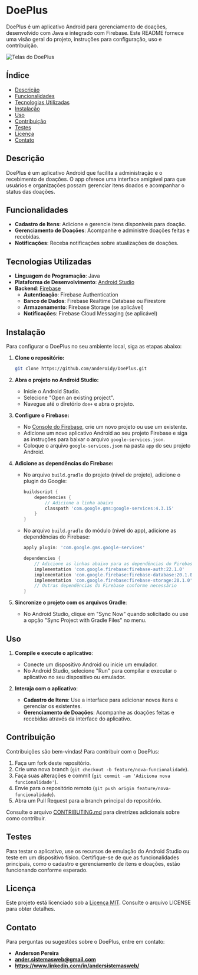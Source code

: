 # DoePlus

DoePlus é um aplicativo Android para gerenciamento de doações, desenvolvido com Java e integrado com Firebase. Este README fornece uma visão geral do projeto, instruções para configuração, uso e contribuição.

![Telas do DoePlus]("C:\Users\valerio\Pictures\doeplusUX.jpeg")


## Índice

- [Descrição](#descrição)
- [Funcionalidades](#funcionalidades)
- [Tecnologias Utilizadas](#tecnologias-utilizadas)
- [Instalação](#instalação)
- [Uso](#uso)
- [Contribuição](#contribuição)
- [Testes](#testes)
- [Licença](#licença)
- [Contato](#contato)

## Descrição

DoePlus é um aplicativo Android que facilita a administração e o recebimento de doações. O app oferece uma interface amigável para que usuários e organizações possam gerenciar itens doados e acompanhar o status das doações.

## Funcionalidades

- **Cadastro de Itens**: Adicione e gerencie itens disponíveis para doação.
- **Gerenciamento de Doações**: Acompanhe e administre doações feitas e recebidas.
- **Notificações**: Receba notificações sobre atualizações de doações.

## Tecnologias Utilizadas

- **Linguagem de Programação**: Java
- **Plataforma de Desenvolvimento**: [Android Studio](https://developer.android.com/studio)
- **Backend**: [Firebase](https://firebase.google.com/)
  - **Autenticação**: Firebase Authentication
  - **Banco de Dados**: Firebase Realtime Database ou Firestore
  - **Armazenamento**: Firebase Storage (se aplicável)
  - **Notificações**: Firebase Cloud Messaging (se aplicável)

## Instalação

Para configurar o DoePlus no seu ambiente local, siga as etapas abaixo:

1. **Clone o repositório:**

    ```bash
    git clone https://github.com/anderoidy/DoePlus.git
    ```

2. **Abra o projeto no Android Studio:**

    - Inicie o Android Studio.
    - Selecione "Open an existing project".
    - Navegue até o diretório `doe+` e abra o projeto.

3. **Configure o Firebase:**

    - No [Console do Firebase](https://console.firebase.google.com/), crie um novo projeto ou use um existente.
    - Adicione um novo aplicativo Android ao seu projeto Firebase e siga as instruções para baixar o arquivo `google-services.json`.
    - Coloque o arquivo `google-services.json` na pasta `app` do seu projeto Android.

4. **Adicione as dependências do Firebase:**

    - No arquivo `build.gradle` do projeto (nível de projeto), adicione o plugin do Google:

      ```gradle
      buildscript {
          dependencies {
              // Adicione a linha abaixo
              classpath 'com.google.gms:google-services:4.3.15'
          }
      }
      ```

    - No arquivo `build.gradle` do módulo (nível do app), adicione as dependências do Firebase:

      ```gradle
      apply plugin: 'com.google.gms.google-services'

      dependencies {
          // Adicione as linhas abaixo para as dependências do Firebase
          implementation 'com.google.firebase:firebase-auth:22.1.0'
          implementation 'com.google.firebase:firebase-database:20.1.0'
          implementation 'com.google.firebase:firebase-storage:20.1.0'
          // Outras dependências do Firebase conforme necessário
      }
      ```

5. **Sincronize o projeto com os arquivos Gradle**:

    - No Android Studio, clique em "Sync Now" quando solicitado ou use a opção "Sync Project with Gradle Files" no menu.

## Uso

1. **Compile e execute o aplicativo**:
    - Conecte um dispositivo Android ou inicie um emulador.
    - No Android Studio, selecione "Run" para compilar e executar o aplicativo no seu dispositivo ou emulador.

2. **Interaja com o aplicativo**:
    - **Cadastro de Itens**: Use a interface para adicionar novos itens e gerenciar os existentes.
    - **Gerenciamento de Doações**: Acompanhe as doações feitas e recebidas através da interface do aplicativo.

## Contribuição

Contribuições são bem-vindas! Para contribuir com o DoePlus:

1. Faça um fork deste repositório.
2. Crie uma nova branch (`git checkout -b feature/nova-funcionalidade`).
3. Faça suas alterações e commit (`git commit -am 'Adiciona nova funcionalidade'`).
4. Envie para o repositório remoto (`git push origin feature/nova-funcionalidade`).
5. Abra um Pull Request para a branch principal do repositório.

Consulte o arquivo [CONTRIBUTING.md](CONTRIBUTING.md) para diretrizes adicionais sobre como contribuir.

## Testes

Para testar o aplicativo, use os recursos de emulação do Android Studio ou teste em um dispositivo físico. Certifique-se de que as funcionalidades principais, como o cadastro e gerenciamento de itens e doações, estão funcionando conforme esperado.

## Licença

Este projeto está licenciado sob a [Licença MIT](LICENSE). Consulte o arquivo LICENSE para obter detalhes.

## Contato

Para perguntas ou sugestões sobre o DoePlus, entre em contato:

- **Anderson Pereira** 
- **ander.sistemasweb@gmail.com** 
- **https://www.linkedin.com/in/andersistemasweb/** 

